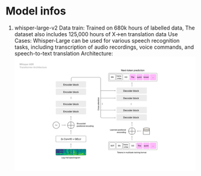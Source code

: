 # Model infos

1. whisper-large-v2
Data train:  Trained on 680k hours of labelled data, The dataset also includes 125,000 hours of X→en translation data
Use Cases: Whisper-Large can be used for various speech recognition tasks, including transcription of audio recordings, voice commands, and speech-to-text translation
Architecture: ![WhisperArchitect](650306e3722873a6b90ebe37_WhisperASR_diagram.webp)